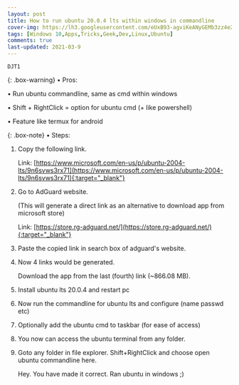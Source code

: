 ```yaml
---
layout: post
title: How to run ubuntu 20.0.4 lts within windows in commandline
cover-img: https://lh3.googleusercontent.com/eUxB93-agviKeANyGEMb3zz4e2k-hMkTjgBc2ATL-2txyBMKiCYX3s7y-udlTfsR9R8QBa5HiCRB08zozMP08c5G3t_IGBQ_C346e6zWlhMhg3-jF_EFMS89dc-QLy3cMr4cJY4XiA=w2400
tags: [Windows 10,Apps,Tricks,Geek,Dev,Linux,Ubuntu]
comments: true
last-updated: 2021-03-9
---
```


``DJT1``

{: .box-warning}
• Pros:

• Run ubuntu commandline, same as cmd within windows

• Shift + RightClick = option for ubuntu cmd (+ like powershell)

• Feature like termux for android


{: .box-note}
• Steps:

1. Copy the following link.

   Link: [https://www.microsoft.com/en-us/p/ubuntu-2004-lts/9n6svws3rx71](https://www.microsoft.com/en-us/p/ubuntu-2004-lts/9n6svws3rx71){:target="_blank"}

2. Go to AdGuard website. 

   (This will generate a direct link as an alternative to download app from microsoft store)

   Link: [https://store.rg-adguard.net/](https://store.rg-adguard.net/){:target="_blank"}

3. Paste the copied link in search box of adguard's website.

4. Now 4 links would be generated. 

   Download the app from the last (fourth) link (~866.08 MB).

2. Install ubuntu lts 20.0.4 and restart pc

3. Now run the commandline for ubuntu lts and configure (name passwd etc)

4. Optionally add the ubuntu cmd to taskbar (for ease of access)

5. You now can access the ubuntu terminal from any folder. 

6. Goto any folder in file explorer. Shift+RightClick and choose open ubuntu commandline here. 

   Hey. You have made it correct. Ran ubuntu in windows ;)
